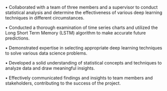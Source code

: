• Collaborated with a team of three members and a supervisor to conduct statistical analysis and determine the effectiveness of various deep learning techniques in different circumstances.

• Conducted a thorough examination of time series charts and utilized the Long Short Term Memory (LSTM) algorithm to make accurate future predictions.

• Demonstrated expertise in selecting appropriate deep learning techniques to solve various data science problems.

• Developed a solid understanding of statistical concepts and techniques to analyze data and draw meaningful insights.

• Effectively communicated findings and insights to team members and stakeholders, contributing to the success of the project.
